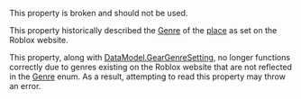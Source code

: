 This property is broken and should not be used.

This property historically described the [Genre](https://developer.roblox.com/en-us/api-reference/enum/Genre) of the [place](https://developer.roblox.com/en-us/articles/Place) as set on the Roblox website.

This property, along with [DataModel.GearGenreSetting](https://developer.roblox.com/en-us/api-reference/property/DataModel/GearGenreSetting), no longer functions correctly due to genres existing on the Roblox website that are not reflected in the [Genre](https://developer.roblox.com/en-us/api-reference/enum/Genre) enum. As a result, attempting to read this property may throw an error.